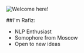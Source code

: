 ![Welcome here!](https://www.google.com/url?sa=i&url=https%3A%2F%2Ftenor.com%2Fview%2Fgear-5-luffy-luffy-gear-5-luffy-gear-5-white-luffy-one-piece-gear-5-gif-9853046236946182815&psig=AOvVaw0PwtIMLzHzMdkZEU7qxvj8&ust=1691498975520000&source=images&cd=vfe&opi=89978449&ved=0CBEQjRxqFwoTCIjTtu7KyoADFQAAAAAdAAAAABAy)

##I'm Rafiz:
* NLP Enthusiast
* Somophore from Moscow
* Open to new ideas
